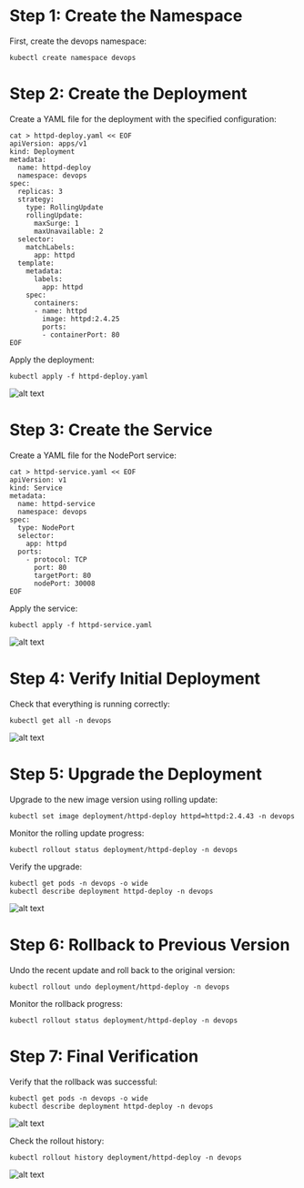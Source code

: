 # Step 1: Create the Namespace

First, create the devops namespace:
```
kubectl create namespace devops
```

# Step 2: Create the Deployment

Create a YAML file for the deployment with the specified configuration:
```
cat > httpd-deploy.yaml << EOF
apiVersion: apps/v1
kind: Deployment
metadata:
  name: httpd-deploy
  namespace: devops
spec:
  replicas: 3
  strategy:
    type: RollingUpdate
    rollingUpdate:
      maxSurge: 1
      maxUnavailable: 2
  selector:
    matchLabels:
      app: httpd
  template:
    metadata:
      labels:
        app: httpd
    spec:
      containers:
      - name: httpd
        image: httpd:2.4.25
        ports:
        - containerPort: 80
EOF
```

Apply the deployment:
```
kubectl apply -f httpd-deploy.yaml
```

![alt text](image.png)

# Step 3: Create the Service

Create a YAML file for the NodePort service:
```
cat > httpd-service.yaml << EOF
apiVersion: v1
kind: Service
metadata:
  name: httpd-service
  namespace: devops
spec:
  type: NodePort
  selector:
    app: httpd
  ports:
    - protocol: TCP
      port: 80
      targetPort: 80
      nodePort: 30008
EOF
```

Apply the service:
```
kubectl apply -f httpd-service.yaml
```

![alt text](image-1.png)

# Step 4: Verify Initial Deployment

Check that everything is running correctly:
```
kubectl get all -n devops
```

![alt text](image-2.png)

# Step 5: Upgrade the Deployment

Upgrade to the new image version using rolling update:
```
kubectl set image deployment/httpd-deploy httpd=httpd:2.4.43 -n devops
```

Monitor the rolling update progress:
```
kubectl rollout status deployment/httpd-deploy -n devops
```

Verify the upgrade:
```
kubectl get pods -n devops -o wide
kubectl describe deployment httpd-deploy -n devops
```

![alt text](image-3.png)

# Step 6: Rollback to Previous Version

Undo the recent update and roll back to the original version:
```
kubectl rollout undo deployment/httpd-deploy -n devops
```

Monitor the rollback progress:
```
kubectl rollout status deployment/httpd-deploy -n devops
```

# Step 7: Final Verification

Verify that the rollback was successful:
```
kubectl get pods -n devops -o wide
kubectl describe deployment httpd-deploy -n devops
```

![alt text](image-4.png)

Check the rollout history:
```
kubectl rollout history deployment/httpd-deploy -n devops
```

![alt text](image-5.png)